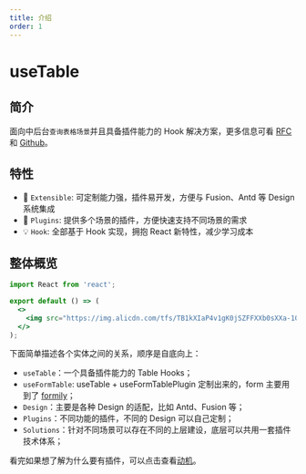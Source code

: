 ```yaml
---
title: 介绍
order: 1
---
```


# useTable

## 简介

面向中后台`查询表格场景`并且具备插件能力的 Hook 解决方案，更多信息可看 [RFC](https://github.com/alibaba/hooks/issues/465) 和 [Github](https://github.com/ahooksjs/useTable)。

## 特性

- 🚀 `Extensible`: 可定制能力强，插件易开发，方便与 Fusion、Antd 等 Design 系统集成
- 🔗 `Plugins`: 提供多个场景的插件，方便快速支持不同场景的需求
- 💡 `Hook`: 全部基于 Hook 实现，拥抱 React 新特性，减少学习成本

## 整体概览

```jsx | inline
import React from 'react';

export default () => (
  <>
    <img src="https://img.alicdn.com/tfs/TB1kXIaP4v1gK0jSZFFXXb0sXXa-1088-701.png" width="500" />
  </>
);
```

下面简单描述各个实体之间的关系，顺序是自底向上：

- `useTable`：一个具备插件能力的 Table Hooks；
- `useFormTable`: useTable + useFormTablePlugin 定制出来的，form 主要用到了 [formily](https://github.com/alibaba/formily)；
- `Design`：主要是各种 Design 的适配，比如 Antd、Fusion 等；
- `Plugins`：不同功能的插件，不同的 Design 可以自己定制；
- `Solutions`：针对不同场景可以存在不同的上层建设，底层可以共用一套插件技术体系；

看完如果想了解为什么要有插件，可以点击查看[动机](./motivation)。